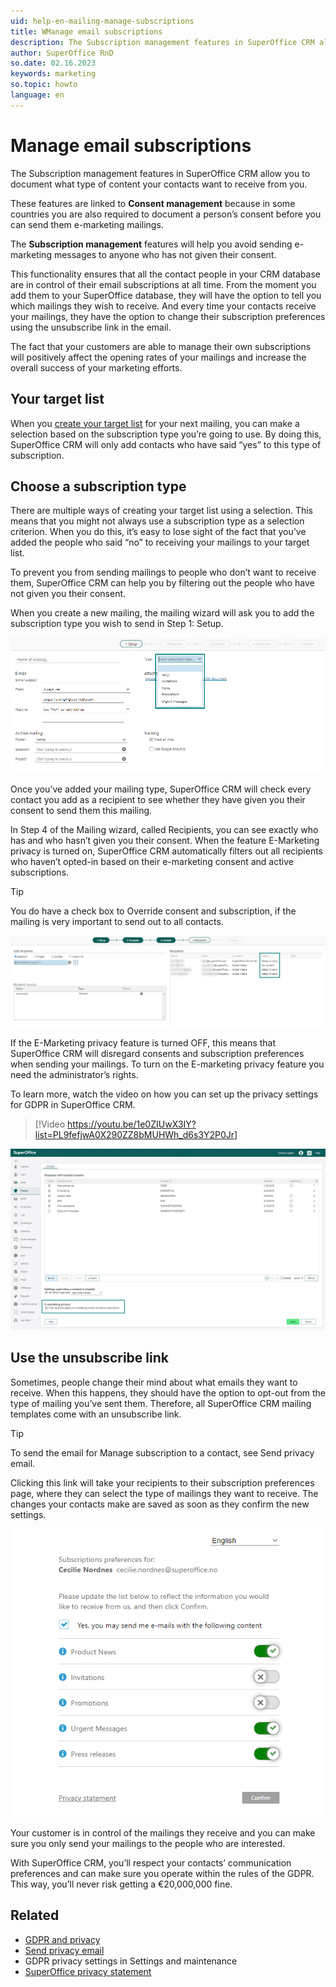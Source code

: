 ```yaml
---
uid: help-en-mailing-manage-subscriptions
title: WManage email subscriptions
description: The Subscription management features in SuperOffice CRM allow you to document what type of content your contacts want to receive from you.
author: SuperOffice RnD
so.date: 02.16.2023
keywords: marketing
so.topic: howto
language: en
---
```


# Manage email subscriptions

The Subscription management features in SuperOffice CRM allow you to document what type of content your contacts want to receive from you.

These features are linked to **Consent management** because in some countries you are also required to document a person’s consent before you can send them e-marketing mailings.

The **Subscription management** features will help you avoid sending e-marketing messages to anyone who has not given their consent.

This functionality ensures that all the contact people in your CRM database are in control of their email subscriptions at all time. From the moment you add them to your SuperOffice database, they will have the option to tell you which mailings they wish to receive. And every time your contacts receive your mailings, they have the option to change their subscription preferences using the unsubscribe link in the email.

The fact that your customers are able to manage their own subscriptions will positively affect the opening rates of your mailings and increase the overall success of your marketing efforts.

## Your target list

When you [create your target list][1] for your next mailing, you can make a selection based on the subscription type you’re going to use. By doing this, SuperOffice CRM will only add contacts who have said “yes” to this type of subscription.

## Choose a subscription type

There are multiple ways of creating your target list using a selection. This means that you might not always use a subscription type as a selection criterion. When you do this, it’s easy to lose sight of the fact that you’ve added the people who said “no” to receiving your mailings to your target list.

To prevent you from sending mailings to people who don’t want to receive them, SuperOffice CRM can help you by filtering out the people who have not given you their consent.

When you create a new mailing, the mailing wizard will ask you to add the subscription type you wish to send in Step 1: Setup.

![Choose what type of mailing you are sending out in the setup step. -screenshot][img1]

Once you’ve added your mailing type, SuperOffice CRM will check every contact you add as a recipient to see whether they have given you their consent to send them this mailing.

In Step 4 of the Mailing wizard, called Recipients, you can see exactly who has and who hasn’t given you their consent. When the feature E-Marketing privacy is turned on, SuperOffice CRM automatically filters out all recipients who haven’t opted-in based on their e-marketing consent and active subscriptions.

> [!TIP]
> You do have a check box to Override consent and subscription, if the mailing is very important to send out to all contacts.

![When you have added recipients to the mailing list, you cans e weather or not they have given consent to that type of mailing. -screenshot][img2]

If the E-Marketing privacy feature is turned OFF, this means that SuperOffice CRM will disregard consents and subscription preferences when sending your mailings. To turn on the E-marketing privacy feature you need the administrator’s rights.

To learn more, watch the video on how you can set up the privacy settings for GDPR in SuperOffice CRM.

<!-- markdownlint-disable-next-line MD034 DOCSMD007 -->
> [!Video https://youtu.be/1e0ZIUwX3IY?list=PL9fefjwA0X290ZZ8bMUHWh_d6s3Y2P0Jr]

![In Settings and maintenance you can switch on the e-marketing privacy feature. -screenshot][img3]

## Use the unsubscribe link

Sometimes, people change their mind about what emails they want to receive. When this happens, they should have the option to opt-out from the type of mailing you’ve sent them. Therefore, all SuperOffice CRM mailing templates come with an unsubscribe link.

> [!TIP]
> To send the email for Manage subscription to a contact, see Send privacy email.

Clicking this link will take your recipients to their subscription preferences page, where they can select the type of mailings they want to receive. The changes your contacts make are saved as soon as they confirm the new settings.

![Select the mailings you would like to receive on the subscription preferences page. -screenshot][img4]

Your customer is in control of the mailings they receive and you can make sure you only send your mailings to the people who are interested.

With SuperOffice CRM, you’ll respect your contacts’ communication preferences and can make sure you operate within the rules of the GDPR. This way, you’ll never risk getting a €20,000,000 fine.

## Related

* [GDPR and privacy][2]
* [Send privacy email][3]
* GDPR privacy settings in Settings and maintenance
* [SuperOffice privacy statement][4]

<!-- Referenced links -->
[1]: create/target-list.md
[2]: ../../../security/privacy/learn/privacy.md
[3]: ../../../security/privacy/learn/send-privacy-confirmation-email.md
[4]: https://www.superoffice.com/company/privacy/

<!-- Referenced images -->
[img1]: media/setup-type-drop-down.png
[img2]: media/recipients-content-status.png
[img3]: media/e-marketing-privacy-feature.png
[img4]: media/subscription-preferences-page.png
